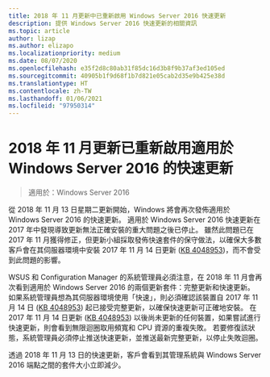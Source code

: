 ```yaml
---
title: 2018 年 11 月更新中已重新啟用 Windows Server 2016 快速更新
description: 提供 Windows Server 2016 快速更新的相關資訊
ms.topic: article
author: lizap
ms.author: elizapo
ms.localizationpriority: medium
ms.date: 08/07/2020
ms.openlocfilehash: e35f2d8c80ab31f85dc16d3b8f9b37af3ed105ed
ms.sourcegitcommit: 40905b1f9d68f1b7d821e05cab2d35e9b425e38d
ms.translationtype: HT
ms.contentlocale: zh-TW
ms.lasthandoff: 01/06/2021
ms.locfileid: "97950314"
---
```

# <a name="express-updates-for-windows-server-2016-re-enabled-for-november-2018-update"></a>2018 年 11 月更新已重新啟用適用於 Windows Server 2016 的快速更新

> 適用於：Windows Server 2016

從 2018 年 11 月 13 日星期二更新開始，Windows 將會再次發佈適用於 Windows Server 2016 的快速更新。 適用於 Windows Server 2016 快速更新在 2017 年中發現導致更新無法正確安裝的重大問題之後已停止。 雖然此問題已在 2017 年 11 月獲得修正，但更新小組採取發佈快速套件的保守做法，以確保大多數客戶會在其伺服器環境中安裝 2017 年 11 月 14 日更新 ([KB 4048953](https://support.microsoft.com/help/4048953/windows-10-update-kb4048953))，而不會受到此問題的影響。

WSUS 和 Configuration Manager 的系統管理員必須注意，在 2018 年 11 月會再次看到適用於 Windows Server 2016 的兩個更新套件：完整更新和快速更新。 如果系統管理員想為其伺服器環境使用「快速」，則必須確認該裝置自 2017 年 11 月 14 日 ([KB 4048953](https://support.microsoft.com/help/4048953/windows-10-update-kb4048953)) 起已接受完整更新，以確保快速更新可正確地安裝。 在 2017 年 11 月 14 日更新 ([KB 4048953](https://support.microsoft.com/help/4048953/windows-10-update-kb4048953)) 以後尚未更新的任何裝置，如果嘗試進行快速更新，則會看到無限迴圈取用頻寬和 CPU 資源的重複失敗。  若要修復該狀態，系統管理員必須停止推送快速更新，並推送最新完整更新，以停止失敗迴圈。

透過 2018 年 11 月 13 日的快速更新，客戶會看到其管理系統與 Windows Server 2016 端點之間的套件大小立即減少。